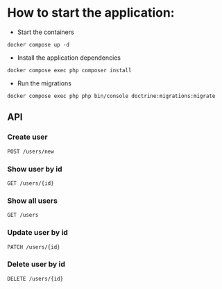 # How to start the application:
- Start the containers

`docker compose up -d`

- Install the application dependencies

`docker compose exec php composer install`

- Run the migrations

`docker compose exec php php bin/console doctrine:migrations:migrate`

## API
### Create user
`POST /users/new`

### Show user by id
`GET /users/{id}`

### Show all users
`GET /users`

### Update user by id
`PATCH /users/{id}`

### Delete user by id
`DELETE /users/{id}`